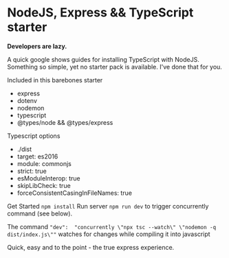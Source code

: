 # NodeJS, Express && TypeScript starter

**Developers are lazy.**

A quick google shows guides for installing TypeScript with NodeJS. Something so simple, yet no starter pack is available. I've done that for you.

Included in this barebones starter

- express
- dotenv
- nodemon
- typescript
- @types/node && @types/express

Typescript options

- ./dist
- target: es2016
- module: commonjs
- strict: true
- esModuleInterop: true
- skipLibCheck: true
- forceConsistentCasingInFileNames: true

Get Started
`npm install`
Run server
`npm run dev` to trigger concurrently command (see below).

The command `"dev":  "concurrently \"npx tsc --watch\" \"nodemon -q dist/index.js\""` watches for changes while compiling it into javascript

Quick, easy and to the point - the true express experience.
